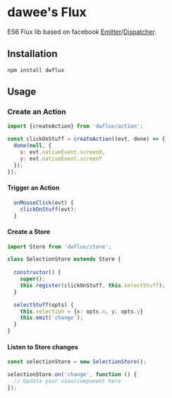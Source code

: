 # dawee's Flux

ES6 Flux lib based on facebook [Emitter](https://github.com/facebook/emitter)/[Dispatcher](https://github.com/facebook/flux).


## Installation

```
npm install dwflux
```

## Usage

### Create an Action

```js
import {createAction} from 'dwflux/action';

const clickOnStuff = createAction((evt, done) => {
  done(null, {
    x: evt.nativeEvent.screenX,
    y: evt.nativeEvent.screenY
  });
});
```

#### Trigger an Action

```js
  onMouseClick(evt) {
    clickOnStuff(evt);
  }
```

#### Create a Store

```js
import Store from 'dwflux/store';

class SelectionStore extends Store {
  
  constructor() {
    super();
    this.register(clickOnStuff, this.selectStuff);
  }

  selectStuff(opts) {
    this.selection = {x: opts.x, y: opts.y}
    this.emit('change');
  }
}
```

#### Listen to Store changes


```js
const selectionStore = new SelectionStore();

selectionStore.on('change', function () {
  // Update your view/component here
});
```

